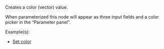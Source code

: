 Creates a color (vector) value.

When parameterized this node will appear as three input fields and a color picker in the “Parameter panel”.

Example(s):



* [Set color](https://creator.trimble.com/graph?assetURI=whp:bc96d8e6-ac0b-4daa-92e6-587764b8d6b4&version=latest)